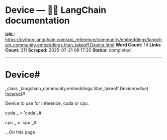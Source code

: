 # Device — 🦜🔗 LangChain  documentation

**URL:** https://python.langchain.com/api_reference/community/embeddings/langchain_community.embeddings.titan_takeoff.Device.html
**Word Count:** 14
**Links Count:** 211
**Scraped:** 2025-07-21 08:17:20
**Status:** completed

---

# Device\#

_class _langchain\_community.embeddings.titan\_takeoff.Device\(_value_\)[\[source\]](https://python.langchain.com/api_reference/_modules/langchain_community/embeddings/titan_takeoff.html#Device)\#     

Device to use for inference, cuda or cpu.

cuda _ = 'cuda'_\#     

cpu _ = 'cpu'_\#     

__On this page